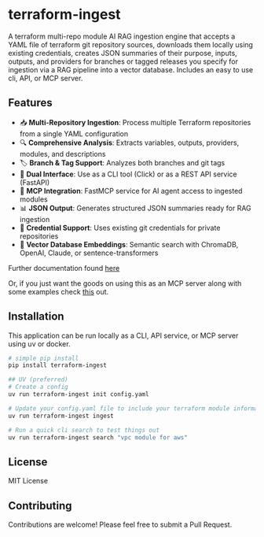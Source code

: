 # terraform-ingest

A terraform multi-repo module AI RAG ingestion engine that accepts a YAML file of terraform git repository sources, downloads them locally using existing credentials, creates JSON summaries of their purpose, inputs, outputs, and providers for branches or tagged releases you specify for ingestion via a RAG pipeline into a vector database. Includes an easy to use cli, API, or MCP server.

## Features

- 📥 **Multi-Repository Ingestion**: Process multiple Terraform repositories from a single YAML configuration
- 🔍 **Comprehensive Analysis**: Extracts variables, outputs, providers, modules, and descriptions
- 🏷️ **Branch & Tag Support**: Analyzes both branches and git tags
- 🔌 **Dual Interface**: Use as a CLI tool (Click) or as a REST API service (FastAPI)
- 🤖 **MCP Integration**: FastMCP service for AI agent access to ingested modules
- 📊 **JSON Output**: Generates structured JSON summaries ready for RAG ingestion
- 🔐 **Credential Support**: Uses existing git credentials for private repositories
- 🧠 **Vector Database Embeddings**: Semantic search with ChromaDB, OpenAI, Claude, or sentence-transformers

Further documentation found [here](https://zloeber.github.io/terraform-ingest/)

Or, if you just want the goods on using this as an MCP server along with some examples check [this](./docs/mcp_use_examples.md) out.

## Installation

This application can be run locally as a CLI, API service, or MCP server using uv or docker.

```bash
# simple pip install
pip install terraform-ingest

## UV (preferred)
# Create a config
uv run terraform-ingest init config.yaml

# Update your config.yaml file to include your terraform module information and mcp config then preform the initial ingestion
uv run terraform-ingest ingest

# Run a quick cli search to test things out
uv run terraform-ingest search "vpc module for aws"
```

## License

MIT License

## Contributing

Contributions are welcome! Please feel free to submit a Pull Request.
